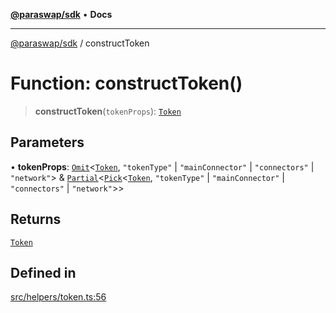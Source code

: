 [**@paraswap/sdk**](../README.md) • **Docs**

***

[@paraswap/sdk](../globals.md) / constructToken

# Function: constructToken()

> **constructToken**(`tokenProps`): [`Token`](../type-aliases/Token.md)

## Parameters

• **tokenProps**: [`Omit`](../-internal-/type-aliases/Omit.md)\<[`Token`](../type-aliases/Token.md), `"tokenType"` \| `"mainConnector"` \| `"connectors"` \| `"network"`\> & [`Partial`](../-internal-/type-aliases/Partial.md)\<[`Pick`](../-internal-/type-aliases/Pick.md)\<[`Token`](../type-aliases/Token.md), `"tokenType"` \| `"mainConnector"` \| `"connectors"` \| `"network"`\>\>

## Returns

[`Token`](../type-aliases/Token.md)

## Defined in

[src/helpers/token.ts:56](https://github.com/paraswap/paraswap-sdk/blob/master/src/helpers/token.ts#L56)
